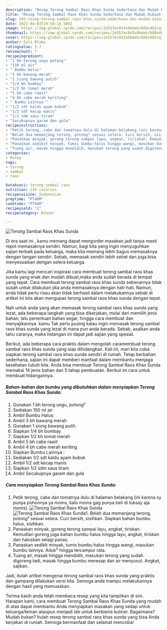 ```yaml
---
description: "Resep Terong Sambal Raos Khas Sunda Sederhana dan Mudah Dibuat"
title: "Resep Terong Sambal Raos Khas Sunda Sederhana dan Mudah Dibuat"
slug: 592-resep-terong-sambal-raos-khas-sunda-sederhana-dan-mudah-dibuat
date: 2021-04-03T19:58:14.589Z
image: https://img-global.cpcdn.com/recipes/2e557ec843a9bdeb/680x482cq70/terong-sambal-raos-khas-sunda-foto-resep-utama.jpg
thumbnail: https://img-global.cpcdn.com/recipes/2e557ec843a9bdeb/680x482cq70/terong-sambal-raos-khas-sunda-foto-resep-utama.jpg
cover: https://img-global.cpcdn.com/recipes/2e557ec843a9bdeb/680x482cq70/terong-sambal-raos-khas-sunda-foto-resep-utama.jpg
author: Eula Blake
ratingvalue: 3.7
reviewcount: 7
recipeingredient:
- "1 bh terong ungu potong"
- "150 ml air"
- " Bumbu Halus"
- "3 bh bawang merah"
- "1 siung bawang putih"
- "1/4 bh bombay"
- "1/2 bh tomat merah"
- "5 bh cabe rawit"
- "4 bh cabe merah keriting"
- " Bumbu Lainnya "
- "1/2 sdt kaldu ayam bubuk"
- "1/2 sdt kecap manis"
- "1/2 sdm saus tiram"
- "Secukupnya garam dan gula"
recipeinstructions:
- "Petik terong, cabe dan tomatnya dulu di halaman belakang (ini karena sy punya pohonnya ya moms, kalo moms gag punya beli di tuksay aja moms)."
- "Belah dua memanjang terong, potong² sesuai selera. Cuci bersih, sisihkan. Siapkan bahan bumbu halus, sisihkan."
- "Panaskan minyak, goreng terong sampai layu, angkat, tiriskan. Kemudian goreng juga bahan bumbu halus hingga layu, angkat, tiriskan dan haluskan selagi panas."
- "Panaskan sedikit minyak, tumis bumbu halus hingga wangi, masukan bumbu lainnya. Aduk² hingga tercampur rata."
- "Tuang air, masak hingga mendidih, masukan terong yang sudah digoreng tadi, masak hingga bumbu meresap dan air menyusut. Angkat, sajikan."
categories:
- Resep
tags:
- terong
- sambal
- raos

katakunci: terong sambal raos 
nutrition: 234 calories
recipecuisine: Indonesian
preptime: "PT40M"
cooktime: "PT44M"
recipeyield: "2"
recipecategory: Dinner

---
```



![Terong Sambal Raos Khas Sunda](https://img-global.cpcdn.com/recipes/2e557ec843a9bdeb/680x482cq70/terong-sambal-raos-khas-sunda-foto-resep-utama.jpg)

Di era  saat ini , kamu memang dapat mengorder masakan jadi tanpa mesti repot memasaknya sendiri. Namun, bagi kita yang ingin menyuguhkan sajian terbaik pada keluarga, maka kita memang lebih bagus memasaknya dengan tangan sendiri. Sebab, memasak sendiri lebih sehat dan juga bisa menyesuaikan dengan selera keluarga.

Jika kamu lagi mencari inspirasi cara membuat terong sambal raos khas sunda yang enak dan mudah dibuat,maka anda sudah berada di tempat yang tepat. Cara membuat terong sambal raos khas sunda  sebenarnya tidak susah untuk dilakukan jika anda memasaknya dengan hati-hati. Namun, anda tidak perlu risau akan tidak berhasil dalam melakukannya 
sebab di artikel ini kita akan mengupas terong sambal raos khas sunda dengan tepat.  



Nah untuk anda yang akan memasak terong sambal raos khas sunda yang lezat, ada beberapa langkah yang bisa dikerjakan, mulai dari memilih jenis bahan, lalu penentuan bahan segar, hingga cara membuat dan menyajikannya. kamu Tak perlu pusing kalau ingin memasak terong sambal raos khas sunda yang lezat di mana pun anda berada. Sebab, asalkan anda  tahu caranya, maka hidangan ini dapat jadi sajian yang spesial.

Berikut, ada beberapa cara praktis  dalam mengolah caramembuat terong sambal raos khas sunda yang siap dihidangkan. Kali ini, mari kita coba siapkan terong sambal raos khas sunda sendiri di rumah. Tetap berbahan sederhana, sajian ini dapat memberi manfaat dalam membantu menjaga kesehatan tubuh kita. Anda bisa membuat Terong Sambal Raos Khas Sunda memakai 14 jenis bahan dan 5 tahap pembuatan. Berikut ini cara untuk membuat hidangannya.

<!--inarticleads1-->

##### Bahan-bahan dan bumbu yang dibutuhkan dalam menyiapkan Terong Sambal Raos Khas Sunda:

1. Gunakan 1 bh terong ungu, potong²
1. Sediakan 150 ml air
1. Ambil  Bumbu Halus:
1. Ambil 3 bh bawang merah
1. Gunakan 1 siung bawang putih
1. Siapkan 1/4 bh bombay
1. Siapkan 1/2 bh tomat merah
1. Ambil 5 bh cabe rawit
1. Ambil 4 bh cabe merah keriting
1. Siapkan  Bumbu Lainnya :
1. Sediakan 1/2 sdt kaldu ayam bubuk
1. Ambil 1/2 sdt kecap manis
1. Siapkan 1/2 sdm saus tiram
1. Ambil Secukupnya garam dan gula




<!--inarticleads2-->

##### Cara menyiapkan Terong Sambal Raos Khas Sunda:

1. Petik terong, cabe dan tomatnya dulu di halaman belakang (ini karena sy punya pohonnya ya moms, kalo moms gag punya beli di tuksay aja moms).
<img src="https://img-global.cpcdn.com/steps/54a330d20158ad38/160x128cq70/terong-sambal-raos-khas-sunda-langkah-memasak-1-foto.jpg" alt="Terong Sambal Raos Khas Sunda"><img src="https://img-global.cpcdn.com/steps/119b19b625de56f8/160x128cq70/terong-sambal-raos-khas-sunda-langkah-memasak-1-foto.jpg" alt="Terong Sambal Raos Khas Sunda">1. Belah dua memanjang terong, potong² sesuai selera. Cuci bersih, sisihkan. Siapkan bahan bumbu halus, sisihkan.
1. Panaskan minyak, goreng terong sampai layu, angkat, tiriskan. Kemudian goreng juga bahan bumbu halus hingga layu, angkat, tiriskan dan haluskan selagi panas.
1. Panaskan sedikit minyak, tumis bumbu halus hingga wangi, masukan bumbu lainnya. Aduk² hingga tercampur rata.
1. Tuang air, masak hingga mendidih, masukan terong yang sudah digoreng tadi, masak hingga bumbu meresap dan air menyusut. Angkat, sajikan.




Jadi, itulah artikel mengenai  terong sambal raos khas sunda  yang praktis dan gampang dilakukan versi kita. Semoga anda mampu melakukannya dengan hasil yang memuaskan. 

Terima kasih anda telah membaca resep yang kita tampilkan di sini. Harapan kami, cara membuat  Terong Sambal Raos Khas Sunda yang mudah di atas dapat membantu Anda menyiapkan masakan yang sedap untuk keluarga/teman ataupun menjadi ide untuk berbisnis kuliner. Bagaimana? Mudah bukan? Itulah resep terong sambal raos khas sunda yang bisa Anda kerjakan di rumah. Semoga bermanfaat dan selamat mencoba!

